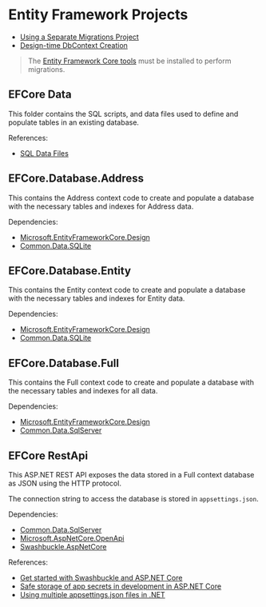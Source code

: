 # Entity Framework Projects
- [Using a Separate Migrations Project](https://learn.microsoft.com/en-us/ef/core/managing-schemas/migrations/projects)
- [Design-time DbContext Creation](https://learn.microsoft.com/en-us/ef/core/cli/dbcontext-creation)

> The [Entity Framework Core tools](https://learn.microsoft.com/en-us/ef/core/cli/dotnet) must be installed to perform migrations.

## EFCore Data
This folder contains the SQL scripts, and data files used to define and populate tables in an existing database. 

References:
- [SQL Data Files](https://github.com/KevinDHeath/HomeBase/tree/main/src/EFCore/Data)


## EFCore.Database.Address
This contains the Address context code to create and populate a database with the necessary tables and indexes for Address data.

Dependencies:
- [Microsoft.EntityFrameworkCore.Design](https://www.nuget.org/packages/Microsoft.EntityFrameworkCore.Design)
- [Common.Data.SQLite](https://github.com/KevinDHeath/HomeBase/tree/main/src/Common/Data/SQLite)

## EFCore.Database.Entity
This contains the Entity context code to create and populate a database with the necessary tables and indexes for Entity data.

Dependencies:
- [Microsoft.EntityFrameworkCore.Design](https://www.nuget.org/packages/Microsoft.EntityFrameworkCore.Design)
- [Common.Data.SQLite](https://github.com/KevinDHeath/HomeBase/tree/main/src/Common/Data/SQLite)

## EFCore.Database.Full
This contains the Full context code to create and populate a database with the necessary tables and indexes for all data.

Dependencies:
- [Microsoft.EntityFrameworkCore.Design](https://www.nuget.org/packages/Microsoft.EntityFrameworkCore.Design)
- [Common.Data.SqlServer](https://github.com/KevinDHeath/HomeBase/tree/main/src/Common/Data/SqlServer)


## EFCore RestApi
This ASP.NET REST API exposes the data stored in a Full context database as JSON using the HTTP protocol.

The connection string to access the database is stored in `appsettings.json`.

Dependencies:
- [Common.Data.SqlServer](https://github.com/KevinDHeath/HomeBase/tree/main/src/Common/Data/SqlServer)
- [Microsoft.AspNetCore.OpenApi](https://www.nuget.org/packages/Microsoft.AspNetCore.OpenApi)
- [Swashbuckle.AspNetCore](https://www.nuget.org/packages/Swashbuckle.AspNetCore)

References:
- [Get started with Swashbuckle and ASP.NET Core](https://learn.microsoft.com/en-us/aspnet/core/tutorials/getting-started-with-swashbuckle)
- [Safe storage of app secrets in development in ASP.NET Core](https://learn.microsoft.com/en-us/aspnet/core/security/app-secrets)
- [Using multiple appsettings.json files in .NET](https://dev.to/rogeliogamez92/using-multiple-appsettingsjson-to-release-to-different-platforms-in-dotnet-2554)
